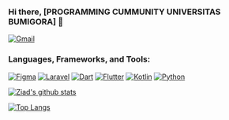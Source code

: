 ### Hi there, [PROGRAMMING CUMMUNITY UNIVERSITAS BUMIGORA] 👋

[<img alt="Gmail" src="https://img.shields.io/badge/PROGRAMMING COMMUNITY UBG-D14836?style=for-the-badge&logo=gmail&logoColor=white" />][email]

### Languages, Frameworks, and Tools:
[<img alt="Figma" src="https://img.shields.io/badge/figma%20-%23F24E1E.svg?&style=for-the-badge&logo=figma&logoColor=white"/>][figma]
[<img alt="Laravel" src="https://img.shields.io/badge/laravel-%23FF0000.svg?&style=for-the-badge&logo=laravel&logoColor=white"/>][dart]
[<img alt="Dart" src="https://img.shields.io/badge/dart-%230175C2.svg?&style=for-the-badge&logo=dart&logoColor=white"/>][dart]
[<img alt="Flutter" src="https://img.shields.io/badge/Flutter%20-%2302569B.svg?&style=for-the-badge&logo=Flutter&logoColor=white" />][flutter]
[<img alt="Kotlin" src="https://img.shields.io/badge/Kotlin%20-%32a852.svg?&style=for-the-badge&logo=Kotlin&logoColor=white" />][flutter]
[<img alt="Python" src="https://img.shields.io/badge/Python%20-%dba900.svg?&style=for-the-badge&logo=Python&logoColor=white" />][flutter]

[![Ziad's github stats](https://github-readme-stats.vercel.app/api?username=pc-bumigora&show_icons=true&theme=blueberry)](https://github.com/anuraghazra/github-readme-stats)

[![Top Langs](https://github-readme-stats.vercel.app/api/top-langs/?username=pc-bumigora&layout=compact&theme=blueberry)](https://github.com/anuraghazra/github-readme-stats)

[instagram]: https://www.instagram.com/
[linkedin]: https://www.linkedin.com/in/
[figma]: https://www.figma.com
[dart]: https://dart.dev
[flutter]: https://flutter.dev
[email]: mailto:hello.programingcomunity.ubg@gmail.com
